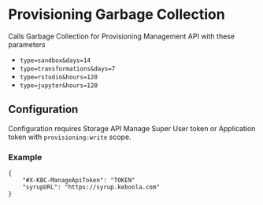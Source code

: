 # Provisioning Garbage Collection

Calls Garbage Collection for Provisioning Management API with these parameters

- `type=sandbox&days=14`
- `type=transformations&days=7`
- `type=rstudio&hours=120`
- `type=jupyter&hours=120`

## Configuration 

Configuration requires Storage API Manage Super User token or Application token with `provisioning:write` scope.

### Example

```
{
    "#X-KBC-ManageApiToken": "TOKEN"
    "syrupURL": "https://syrup.keboola.com"
}
```
